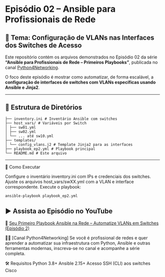 # Episódio 02 – Ansible para Profissionais de Rede

## 🎯 Tema: Configuração de VLANs nas Interfaces dos Switches de Acesso

Este repositório contém os arquivos demonstrados no Episódio 02 da série **“Ansible para Profissionais de Rede – Primeiros Playbooks”**, publicada no canal [Python4Networking](https://www.youtube.com/@python4networking).

O foco deste episódio é mostrar como automatizar, de forma escalável, a **configuração de interfaces de switches com VLANs específicas usando Ansible e Jinja2**.

---

## 📁 Estrutura de Diretórios
```text
├── inventory.ini # Inventário Ansible com switches
├── host_vars/ # Variáveis por Switch
│ ├── sw01.yml
│ ├── sw02.yml
│ └── ... até sw10.yml
├── templates/
│ └── config_vlans.j2 # Template Jinja2 para as interfaces
├── playbook_ep2.yml # Playbook principal
└── README.md # Este arquivo
```

---

📘 Como Executar

Configure o inventário inventory.ini com IPs e credenciais dos switches.
Ajuste os arquivos host_vars/swXX.yml com a VLAN e interface correspondente.
Execute o playbook:
```bash
ansible-playbook playbook_ep2.yml
```

## ▶️ Assista ao Episódio no YouTube
🎥 [Seu Primeiro Playbook Ansible na Rede – Automatize VLANs em Switches (Episódio 2)](https://youtu.be/AGzdTNNq6tg)


🧑‍💻 [Canal Python4Networking]
Se você é profissional de redes e quer aprender a automatizar sua infraestrutura com Python, Ansible e outras ferramentas modernas, inscreva-se no canal e acompanhe a série completa.

🛠️ Requisitos
Python 3.8+
Ansible 2.15+
Acesso SSH (CLI) aos switches Cisco



